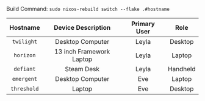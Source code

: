 


Build Command:
`sudo nixos-rebuild switch --flake .#hostname`

|   Hostname  |      Device Description    |   Primary User   |    Role   |
| :---------: | :------------------------: | :--------------: | :-------: |
|  `twilight` |      Desktop Computer      |      Leyla       |  Desktop  |
|  `horizon`  |  13 inch Framework Laptop  |      Leyla       |  Laptop   |
|  `defiant`  |         Steam Desk         |      Leyla       |  Handheld |
|  `emergent` |      Desktop Computer      |       Eve        |  Laptop   |
| `threshold` |           Laptop           |       Eve        |  Desktop  |
